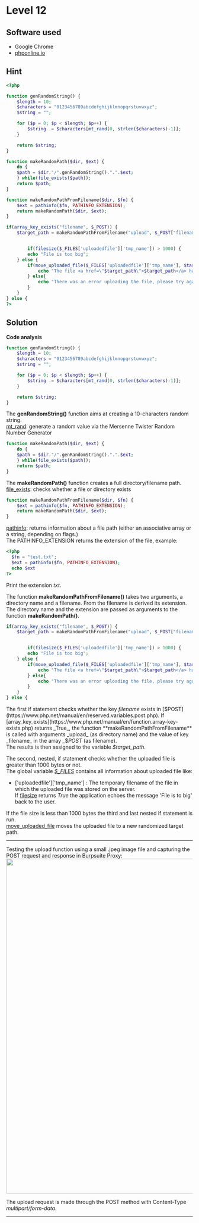 # Level 12

## Software used
- Google Chrome
- [phponline.io](https://onlinephp.io)

## Hint
```php
<?php

function genRandomString() {
    $length = 10;
    $characters = "0123456789abcdefghijklmnopqrstuvwxyz";
    $string = "";

    for ($p = 0; $p < $length; $p++) {
        $string .= $characters[mt_rand(0, strlen($characters)-1)];
    }

    return $string;
}

function makeRandomPath($dir, $ext) {
    do {
    $path = $dir."/".genRandomString().".".$ext;
    } while(file_exists($path));
    return $path;
}

function makeRandomPathFromFilename($dir, $fn) {
    $ext = pathinfo($fn, PATHINFO_EXTENSION);
    return makeRandomPath($dir, $ext);
}

if(array_key_exists("filename", $_POST)) {
    $target_path = makeRandomPathFromFilename("upload", $_POST["filename"]);


        if(filesize($_FILES['uploadedfile']['tmp_name']) > 1000) {
        echo "File is too big";
    } else {
        if(move_uploaded_file($_FILES['uploadedfile']['tmp_name'], $target_path)) {
            echo "The file <a href=\"$target_path\">$target_path</a> has been uploaded";
        } else{
            echo "There was an error uploading the file, please try again!";
        }
    }
} else {
?>
```
## Solution

**Code analysis**

```php
function genRandomString() {
    $length = 10;
    $characters = "0123456789abcdefghijklmnopqrstuvwxyz";
    $string = "";

    for ($p = 0; $p < $length; $p++) {
        $string .= $characters[mt_rand(0, strlen($characters)-1)];
    }

    return $string;
}
```
The **genRandomString()** function aims at creating a 10-characters random string.  
[mt_rand](https://www.php.net/manual/en/function.mt-rand.php): generate a random value via the Mersenne Twister Random Number Generator  

```php
function makeRandomPath($dir, $ext) {
    do {
    $path = $dir."/".genRandomString().".".$ext;
    } while(file_exists($path));
    return $path;
}
```
The **makeRandomPath()** function creates a full directory/filename path.  
[file_exists](https://www.php.net/manual/en/function.file-exists.php): checks whether a file or directory exists  

```php
function makeRandomPathFromFilename($dir, $fn) {
    $ext = pathinfo($fn, PATHINFO_EXTENSION);
    return makeRandomPath($dir, $ext);
}
```
[pathinfo](https://www.php.net/manual/en/function.pathinfo.php): returns information about a file path (either an associative array or a string, depending on flags.)  
The PATHINFO_EXTENSION returns the extension of the file, example:
```php
<?php
  $fn = "test.txt";
  $ext = pathinfo($fn, PATHINFO_EXTENSION);
  echo $ext
?>
```
Print the extension _txt_.

The function **makeRandomPathFromFilename()** takes two arguments, a directory name and a filename. From the filename is derived its extension. 
The directory name and the extension are passed as arguments to the function **makeRandomPath()**.  

```php
if(array_key_exists("filename", $_POST)) {
    $target_path = makeRandomPathFromFilename("upload", $_POST["filename"]);


        if(filesize($_FILES['uploadedfile']['tmp_name']) > 1000) {
        echo "File is too big";
    } else {
        if(move_uploaded_file($_FILES['uploadedfile']['tmp_name'], $target_path)) {
            echo "The file <a href=\"$target_path\">$target_path</a> has been uploaded";
        } else{
            echo "There was an error uploading the file, please try again!";
        }
    }
} else {
```
The first if statement checks whether the key _filename_ exists in [$POST](https://www.php.net/manual/en/reserved.variables.post.php).  
If [array_key_exists](https://www.php.net/manual/en/function.array-key-exists.php) returns _True_, the function **makeRandomPathFromFilename** 
is called with arguments _upload_ (as directory name) and the value of key _filename_ in the array _$_POST_ (as filename).  
The results is then assigned to the variable _$target_path_.  

The second, nested, if statement checks whether the uploaded file is greater than 1000 bytes or not.  
The global variable [_$\_FILES_](https://www.php.net/manual/en/features.file-upload.post-method.php) contains all information about uploaded file like:
- ['uploadedfile']['tmp_name'] : The temporary filename of the file in which the uploaded file was stored on the server.  
If [filesize](https://www.php.net/manual/en/function.filesize.php) returns _True_ the application echoes the message 'File is to big' back to the user.  

If the file size is less than 1000 bytes the third and last nested if statement is run.  
[move_uploaded_file](https://www.php.net/manual/en/function.move-uploaded-file.php) moves the uploaded file to a new randomized target path.  

___

Testing the upload function using a small .jpeg image file and capturing the POST request and response in Burpsuite Proxy:
<img src="https://user-images.githubusercontent.com/110602224/236948230-b5c27164-c4d6-4914-b1e1-056900eb0069.png" width=900 height=auto>

The upload request is made through the POST method with Content-Type _multipart/form-data_.  

___






